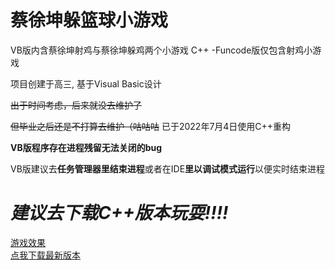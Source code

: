 # 蔡徐坤躲篮球小游戏


VB版内含蔡徐坤射鸡与蔡徐坤躲鸡两个小游戏
C++ -Funcode版仅包含射鸡小游戏

项目创建于高三, 基于Visual Basic设计


~~出于时间考虑，后来就没去维护了~~

~~但毕业之后还是不打算去维护（咕咕咕~~
   已于2022年7月4日使用C++重构

**VB版程序存在进程残留无法关闭的bug**

VB版建议去**任务管理器里结束进程**或者在IDE**里以调试模式运行**以便实时结束进程


# *建议去下载C++版本玩耍!!!!*
[游戏效果](https://bilibili.com/BV1x94y197hg)<br/>
[点我下载最新版本](https://github.com/CoolestEnoch/CXK_AvoidBasketball/releases/latest)
